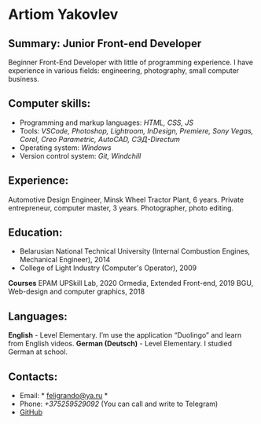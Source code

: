 # Artiom Yakovlev

## Summary: Junior Front-end Developer
Beginner Front-End Developer with little of programming experience.
I have experience in various fields: engineering, photography, small computer business.

## Computer skills:
* Programming and markup languages: *HTML, CSS, JS*
* Tools: *VSCode, Photoshop, Lightroom, InDesign, Premiere, Sony Vegas, Corel, Creo Parametric, AutoCAD, СЭД-Directum*
* Operating system: *Windows*
* Version control system: *Git, Windchill*

## Experience:
Automotive Design Engineer, Minsk Wheel Tractor Plant, 6 years.
Private entrepreneur, computer master, 3 years.
Photographer, photo editing.

## Education:
- Belarusian National Technical University (Internal Combustion Engines, Mechanical Engineer), 2014
- College of Light Industry (Computer's Operator), 2009

**Courses**
EPAM UPSkill Lab, 2020
Ormedia, Extended Front-end, 2019
BGU, Web-design and computer graphics, 2018

## Languages:
**English** - Level Elementary. I’m use the application “Duolingo” and learn from English videos.
**German (Deutsch)** - Level Elementary. I studied German at school.

## Contacts:
* Email: * feligrando@ya.ru *
* Phone: *+375259529092* (You can call and write to Telegram)
* [GitHub](https://github.com/Felig)
